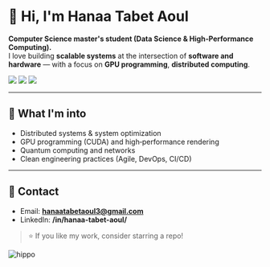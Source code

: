 # 👋 Hi, I'm Hanaa Tabet Aoul

**Computer Science master's student (Data Science & High‑Performance Computing).**  
I love building **scalable systems** at the intersection of **software and hardware** — with a focus on **GPU programming**, **distributed computing**.

<p align="left">
  <a href="mailto:hanaatabetaoul3@gmail.com"><img src="https://img.shields.io/badge/Email-hanaatabetaoul3%40gmail.com-red"></a>
  <a href="https://linkedin.com/in/hanaa-tabet-aoul/"><img src="https://img.shields.io/badge/LinkedIn-hanaa--tabet--aoul-blue"></a>
  <img src="https://img.shields.io/badge/Location-Bordeaux,%20FR-blueviolet">
</p>

---

## 🔭 What I'm into
- Distributed systems & system optimization
- GPU programming (CUDA) and high‑performance rendering
- Quantum computing and networks
- Clean engineering practices (Agile, DevOps, CI/CD)

---

## 🤝 Contact
- Email: **hanaatabetaoul3@gmail.com**  
- LinkedIn: **/in/hanaa-tabet-aoul/**

> ⭐️ If you like my work, consider starring a repo!

![hippo](https://media3.giphy.com/media/aUovxH8Vf9qDu/giphy.gif)


